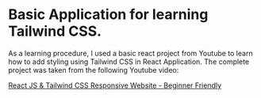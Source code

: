 # Basic Application for learning Tailwind CSS.

As a learning procedure, I used a basic react project from Youtube to learn how to add styling using Tailwind CSS in React Application. The complete project was taken from the following Youtube video:

[React JS & Tailwind CSS Responsive Website - Beginner Friendly](https://www.youtube.com/watch?v=ZU-drSVodBw&t=1397s)